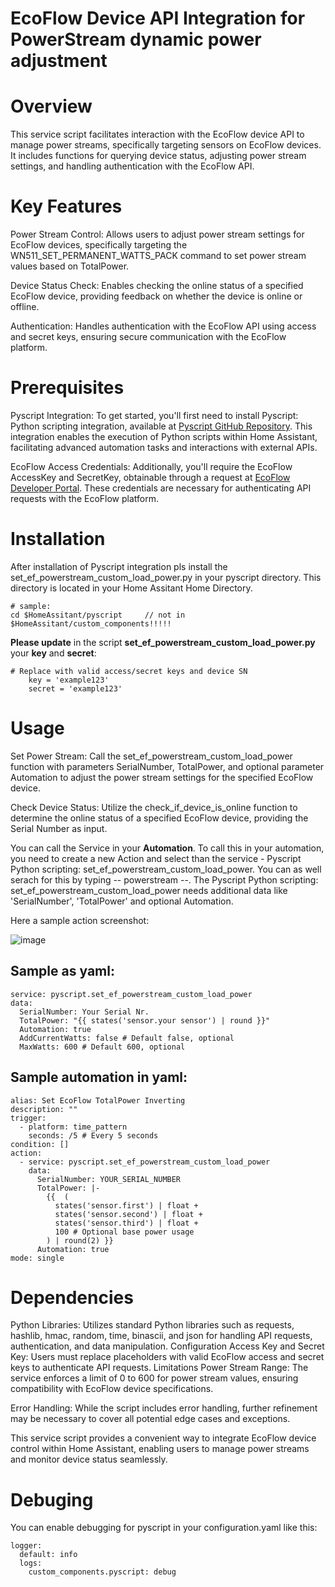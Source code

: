 # EcoFlow Device API Integration for PowerStream dynamic power adjustment

# Overview
This service script facilitates interaction with the EcoFlow device API to manage power streams, specifically targeting sensors on EcoFlow devices. It includes functions for querying device status, adjusting power stream settings, and handling authentication with the EcoFlow API.

# Key Features
Power Stream Control: Allows users to adjust power stream settings for EcoFlow devices, specifically targeting the WN511_SET_PERMANENT_WATTS_PACK command to set power stream values based on TotalPower.

Device Status Check: Enables checking the online status of a specified EcoFlow device, providing feedback on whether the device is online or offline.

Authentication: Handles authentication with the EcoFlow API using access and secret keys, ensuring secure communication with the EcoFlow platform.

# Prerequisites
Pyscript Integration: To get started, you'll first need to install Pyscript: Python scripting integration, available at [Pyscript GitHub Repository](https://github.com/custom-components/pyscript). This integration enables the execution of Python scripts within Home Assistant, facilitating advanced automation tasks and interactions with external APIs.

EcoFlow Access Credentials: Additionally, you'll require the EcoFlow AccessKey and SecretKey, obtainable through a request at [EcoFlow Developer Portal](https://developer-eu.ecoflow.com/). These credentials are necessary for authenticating API requests with the EcoFlow platform.

# Installation
After installation of Pyscript integration pls install the set_ef_powerstream_custom_load_power.py in your pyscript directory. This directory is located in your Home Assitant Home Directory.

```
# sample:
cd $HomeAssitant/pyscript     // not in $HomeAssitant/custom_components!!!!!
```


**Please update** in the script **set_ef_powerstream_custom_load_power.py** your **key** and **secret**:
```
# Replace with valid access/secret keys and device SN
    key = 'example123'
    secret = 'example123'
```

# Usage
Set Power Stream: Call the set_ef_powerstream_custom_load_power function with parameters SerialNumber, TotalPower, and optional parameter Automation to adjust the power stream settings for the specified EcoFlow device.

Check Device Status: Utilize the check_if_device_is_online function to determine the online status of a specified EcoFlow device, providing the Serial Number as input.

You can call the Service in your **Automation**. To call this in your automation, you need to create a new Action and select than the service - Pyscript Python scripting: set_ef_powerstream_custom_load_power. You can as well serach for this by typing -- powerstream --.
The Pyscript Python scripting: set_ef_powerstream_custom_load_power needs additional data like 'SerialNumber', 'TotalPower' and optional Automation.

Here a sample action screenshot:

![image](https://github.com/svenerbe/ecoflow_dynamic_power_adjustment/assets/24878253/e890a31c-329c-416a-a699-b3fd004d90c6)


## Sample as yaml:
```
service: pyscript.set_ef_powerstream_custom_load_power
data:
  SerialNumber: Your Serial Nr.
  TotalPower: "{{ states('sensor.your sensor') | round }}"
  Automation: true
  AddCurrentWatts: false # Default false, optional
  MaxWatts: 600 # Default 600, optional
```

## Sample automation in yaml:
```
alias: Set EcoFlow TotalPower Inverting
description: ""
trigger:
  - platform: time_pattern
    seconds: /5 # Every 5 seconds
condition: []
action:
  - service: pyscript.set_ef_powerstream_custom_load_power
    data:
      SerialNumber: YOUR_SERIAL_NUMBER
      TotalPower: |-
        {{  (
          states('sensor.first') | float +
          states('sensor.second') | float +
          states('sensor.third') | float +
          100 # Optional base power usage
        ) | round(2) }}
      Automation: true
mode: single
```

# Dependencies
Python Libraries: Utilizes standard Python libraries such as requests, hashlib, hmac, random, time, binascii, and json for handling API requests, authentication, and data manipulation.
Configuration
Access Key and Secret Key: Users must replace placeholders with valid EcoFlow access and secret keys to authenticate API requests.
Limitations
Power Stream Range: The service enforces a limit of 0 to 600 for power stream values, ensuring compatibility with EcoFlow device specifications.

Error Handling: While the script includes error handling, further refinement may be necessary to cover all potential edge cases and exceptions.

This service script provides a convenient way to integrate EcoFlow device control within Home Assistant, enabling users to manage power streams and monitor device status seamlessly.

# Debuging
You can enable debugging for pyscript in your configuration.yaml like this:
```
logger:
  default: info
  logs:
    custom_components.pyscript: debug
```
